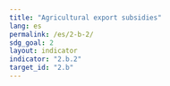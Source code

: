 ```yaml
---
title: "Agricultural export subsidies"
lang: es
permalink: /es/2-b-2/
sdg_goal: 2
layout: indicator
indicator: "2.b.2"
target_id: "2.b"
---
```


